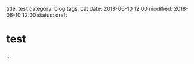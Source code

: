title: test
category: blog
tags: cat
date: 2018-06-10 12:00
modified: 2018-06-10 12:00
status: draft

# test
...
